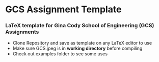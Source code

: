 # GCS Assignment Template
### LaTeX template for Gina Cody School of Engineering (GCS) Assignments
* Clone Repository and save as template on any LaTeX editor to use
* Make sure GCS.jpeg is in **working directory** before compiling
* Check out examples folder to see some uses
